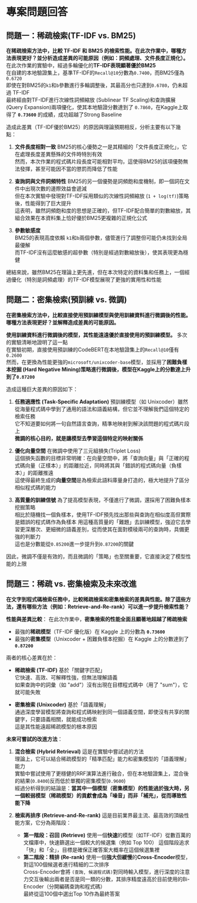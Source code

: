 # 專案問題回答

## 問題一：稀疏檢索(TF-IDF vs. BM25)
**在稀疏檢索方法中，比較 TF-IDF 和 BM25 的檢索性能。在此次作業中，哪種方法表現更好？並分析造成差異的可能原因（例如：詞頻處理、文件長度正規化）。**
在此次作業的實驗中，經過多輪優化的**TF-IDF表現顯著優於BM25**  
在自建的本地驗證集上，基準TF-IDF的`Recall@10`分數為`0.7400`，而BM25僅為 `0.6720`  
即使在對BM25的`k1`和`b`參數進行多輪調整後，其最高分也只達到`0.6780`，仍未超過 TF-IDF  
最終經由對TF-IDF進行次線性詞頻縮放 (Sublinear TF Scaling)和查詢擴展 (Query Expansion)兩項優化，使其本地驗證分數達到了 `0.7860`，在Kaggle上取得了 **`0.73600`** 的成績，成功超越了Strong Baseline  


造成此差異（TF-IDF優於BM25）的原因與理論預期相反，分析主要有以下幾點：
1.  **文件長度相對一致**
    BM25的核心優勢之一是其精細的「文件長度正規化」，它在處理長度差異懸殊的文件時特別有效  
    然而，本次作業的程式碼片段長度可能相對平均，這使得BM25的該項優勢無法發揮，甚至可能因不當的懲罰而降低了性能

2.  **查詢詞與文件詞頻特性**
    BM25的另一個優勢是詞頻飽和度機制，即一個詞在文件中出現次數的邊際效益會遞減  
    但在本次實驗中發現對TF-IDF採用類似的次線性詞頻縮放 (`1 + log(tf)`)策略後，性能得到了巨大提升  
    這表明，雖然詞頻飽和度的思想是正確的，但TF-IDF配合簡單的對數縮放，其組合效果在本資料集上恰好優於BM25更複雜的正規化公式  
3.  **參數敏感度**  
    BM25的表現高度依賴 `k1`和`b`兩個參數，儘管進行了調整但可能仍未找到全局最優解  
    而TF-IDF沒有這麼敏感的超參數（特別是經過對數縮放後），使其表現更為穩健  

總結來說，雖然BM25在理論上更先進，但在本次特定的資料集和任務上，一個經過優化（特別是詞頻處理）的TF-IDF模型展現了更強的實用性和性能  


## 問題二：密集檢索(預訓練 vs. 微調)  
**在密集檢索方法中，比較直接使用預訓練模型與使用訓練資料進行微調後的性能。哪種方法表現更好？並解釋造成差異的可能原因。**  

**使用訓練資料進行微調後的模型，其性能遠遠優於直接使用的預訓練模型。**
多次的實驗清晰地證明了這一點  
在實驗初期，直接使用預訓練的CodeBERT在本地驗證集上的`Recall@10`僅有`0.2600`  
然而，在更換為性能更強的`microsoft/unixcoder-base`模型，並採用了**困難負樣本挖掘 (Hard Negative Mining)**策略進行微調後，模型在Kaggle上的分數達上升到了**`0.87200`**  

造成這種巨大差異的原因如下：
1.  **任務適應性 (Task-Specific Adaptation)**
    預訓練模型（如 Unixcoder）雖然從海量程式碼中學到了通用的語法和語義結構，但它並不理解我們這個特定的檢索任務  
    它不知道要如何將一句自然語言查詢，精準地映射到解決該問題的程式碼片段上  
    **微調的核心目的，就是讓模型去學習這個特定的映射關係**

2.  **優化向量空間**
    在微調中使用了三元組損失(Triplet Loss)  
    這個損失函數的目標非常明確：在向量空間中，將「查詢向量」與「正確的程式碼向量（正樣本）」的距離拉近，同時將其與「錯誤的程式碼向量（負樣本）」的距離推遠  
    這使得最終生成的**向量空間**是為檢索此語料庫量身打造的，極大地提升了區分相似程式碼的能力  

3.  **高質量的訓練信號**
    為了提高模型表現，不僅進行了微調，還採用了困難負樣本挖掘策略  
    相比於隨機找一個負樣本，使用TF-IDF預先找出那些與查詢在相似度高但實際是錯誤的程式碼作為負樣本
    用這種高質量的「難題」去訓練模型，強迫它去學習更深層次、更細微的語義差別，從而使其在面對模稜兩可的查詢時，具備更強的判斷力  
    這也是分數能從`0.85200`進一步提升到`0.87200`的關鍵  

因此，微調不僅是有效的，而且微調的「策略」也至關重要，它直接決定了模型性能的上限  


## 問題三：稀疏 vs. 密集檢索及未來改進
**在文字到程式碼檢索任務中，比較稀疏檢索和密集檢索的差異與性能。除了這些方法，還有哪些方法（例如：Retrieve-and-Re-rank）可以進一步提升檢索性能？**

**性能與差異比較**：
在此次作業中，**密集檢索的性能全面且顯著地超越了稀疏檢索**  
*   最強的**稀疏模型**（TF-IDF 優化版）在 Kaggle 上的分數為 **`0.73600`**  
*   最強的**密集模型**（Unixcoder + 困難負樣本挖掘）在 Kaggle 上的分數達到了 **`0.87200`**  

兩者的核心差異在於：
*   **稀疏檢索 (TF-IDF)**
    基於「關鍵字匹配」  
    它快速、高效、可解釋性強，但無法理解語義  
    如果查詢中的詞彙（如 "add"）沒有出現在目標程式碼中（用了 "sum"），它就可能失敗  

*   **密集檢索 (Unixcoder)**
    基於「語義理解」  
    通過深度學習模型將查詢和程式碼映射到同一個語義空間，即使沒有共享的關鍵字，只要語義相關，就能成功檢索  
    這是其性能遠超稀疏模型的根本原因  

**未來可嘗試的改進方法**：

1.  **混合檢索 (Hybrid Retrieval)**
    這是在實驗中嘗試過的方法  
    理論上，它可以結合稀疏模型的「精準匹配」能力和密集模型的「語義理解」能力  
    實驗中嘗試使用了更穩健的RRF演算法進行融合，但在本地驗證集上，混合後的結果(`0.8400`)反而低於單獨的密集模型(`0.9600`)  
    經過分析得到的結論是：**當其中一個模型（密集模型）的性能過於強大時，另一個較弱模型（稀疏模型）的貢獻會成為「噪音」而非「補充」，從而導致性能下降**  


2.  **檢索再排序 (Retrieve-and-Re-rank)**
    這是目前業界最主流、最高效的頂級性能方案，它分為兩階段：  
    *   **第一階段：召回 (Retrieve)**
        使用一個**快速**的模型（如TF-IDF）從數百萬的文檔庫中，快速篩選出一個較大的候選集（例如 Top 100） 
        這個階段追求「快」和「全」，目標是確保正確答案大概率在這個候選集裡  
    *   **第二階段：精排 (Re-rank)**
        使用一個**強大但緩慢**的**Cross-Encoder**模型，對這100個候選者進行精細的二次排序  
        Cross-Encoder會將 `(查詢, 候選程式碼)`對同時輸入模型，進行深度的注意力交互後輸出兩者是否是同一類的分數，其排序精度遠高於目前使用的Bi-Encoder（分開編碼查詢和程式碼）  
        最終從這100個中選出Top 10作為最終答案  


